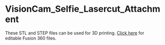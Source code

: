 # VisionCam_Selfie_Lasercut_Attachment

These STL and STEP files can be used for 3D printing. [Click here](http://a360.co/2zjvwTo) for editable Fusion 360 files.


